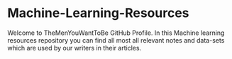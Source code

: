 # Machine-Learning-Resources
Welcome to TheMenYouWantToBe GitHub Profile. In this Machine learning resources repository you can find all most all relevant notes and data-sets which are used by our writers in their articles.
